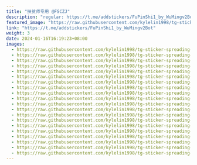 ```yaml
---
title: "扶贫师专用 @FSCZJ"
description: "regular: https://t.me/addstickers/FuPinShi1_by_WuMingv2Bot"
featured_image: "https://raw.githubusercontent.com/kylelin1998/tg-sticker-spreading-worldwide-images/main/img/1cab6e07-8a1e-40a7-a9a2-de5921cf5930.jpg"
link: "https://t.me/addstickers/FuPinShi1_by_WuMingv2Bot"
weight: 3
date: 2024-01-16T16:19:23+08:00
images:
  - https://raw.githubusercontent.com/kylelin1998/tg-sticker-spreading-worldwide-images/main/img/1cab6e07-8a1e-40a7-a9a2-de5921cf5930.jpg
  - https://raw.githubusercontent.com/kylelin1998/tg-sticker-spreading-worldwide-images/main/img/cb97d8a1-3f5c-4fec-91f7-3d1f188613a6.jpg
  - https://raw.githubusercontent.com/kylelin1998/tg-sticker-spreading-worldwide-images/main/img/daecb397-9a5f-4c1e-9e0e-85dc526ed12a.jpg
  - https://raw.githubusercontent.com/kylelin1998/tg-sticker-spreading-worldwide-images/main/img/0c0a18a1-871e-4a8e-b4b4-d36dfbba88e1.jpg
  - https://raw.githubusercontent.com/kylelin1998/tg-sticker-spreading-worldwide-images/main/img/9f6aa6cd-8340-47aa-95b3-72ebb44a5c39.jpg
  - https://raw.githubusercontent.com/kylelin1998/tg-sticker-spreading-worldwide-images/main/img/ddeb3ca3-d18c-46c1-bd29-44e3f9e29ad3.jpg
  - https://raw.githubusercontent.com/kylelin1998/tg-sticker-spreading-worldwide-images/main/img/fee94860-830f-43cd-9fe6-af00675d95fa.jpg
  - https://raw.githubusercontent.com/kylelin1998/tg-sticker-spreading-worldwide-images/main/img/5564e535-2eee-4960-aebc-e3dfb7f569aa.jpg
  - https://raw.githubusercontent.com/kylelin1998/tg-sticker-spreading-worldwide-images/main/img/21a81dec-7369-4918-9b62-763337602179.jpg
  - https://raw.githubusercontent.com/kylelin1998/tg-sticker-spreading-worldwide-images/main/img/f394f119-007d-4d82-b7c5-e943d1aca992.jpg
  - https://raw.githubusercontent.com/kylelin1998/tg-sticker-spreading-worldwide-images/main/img/f95f7ecf-ae97-4e40-9e59-62e0af3ceab6.jpg
  - https://raw.githubusercontent.com/kylelin1998/tg-sticker-spreading-worldwide-images/main/img/26cd8c35-084d-48ea-ae66-1453c704b786.jpg
  - https://raw.githubusercontent.com/kylelin1998/tg-sticker-spreading-worldwide-images/main/img/b7bf659d-a311-43fe-8eae-0a6d59e0785f.jpg
  - https://raw.githubusercontent.com/kylelin1998/tg-sticker-spreading-worldwide-images/main/img/b2904c63-98fd-4a28-a6bd-5eb4d5d584cc.jpg
  - https://raw.githubusercontent.com/kylelin1998/tg-sticker-spreading-worldwide-images/main/img/0b770e1f-7f3c-404f-8c70-0cdeb510d196.jpg
  - https://raw.githubusercontent.com/kylelin1998/tg-sticker-spreading-worldwide-images/main/img/84e7d3c2-9edb-4ded-97d7-c303a085bfa4.jpg
  - https://raw.githubusercontent.com/kylelin1998/tg-sticker-spreading-worldwide-images/main/img/882c8468-4c26-4b34-9193-70d0c0961a37.jpg
  - https://raw.githubusercontent.com/kylelin1998/tg-sticker-spreading-worldwide-images/main/img/c15263d0-92cc-4c53-9eb9-0245da9467ca.jpg
  - https://raw.githubusercontent.com/kylelin1998/tg-sticker-spreading-worldwide-images/main/img/13a67b41-b530-42c6-8317-1d71d6eff1e1.jpg
  - https://raw.githubusercontent.com/kylelin1998/tg-sticker-spreading-worldwide-images/main/img/b35f416c-0d0b-47e8-9dc5-8abcea9a5739.jpg
---
```

